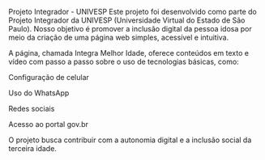 Projeto Integrador - UNIVESP
Este projeto foi desenvolvido como parte do Projeto Integrador da UNIVESP (Universidade Virtual do Estado de São Paulo).
Nosso objetivo é promover a inclusão digital da pessoa idosa por meio da criação de uma página web simples, acessível e intuitiva.

A página, chamada Integra Melhor Idade, oferece conteúdos em texto e vídeo com passo a passo sobre o uso de tecnologias básicas, como:

Configuração de celular

Uso do WhatsApp

Redes sociais

Acesso ao portal gov.br

O projeto busca contribuir com a autonomia digital e a inclusão social da terceira idade.
